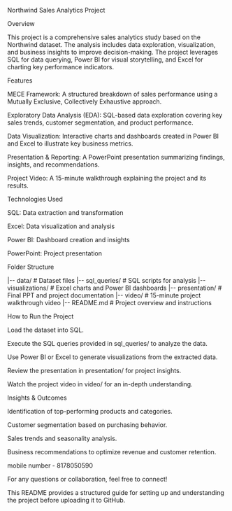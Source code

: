 Northwind Sales Analytics Project

Overview

This project is a comprehensive sales analytics study based on the Northwind dataset. The analysis includes data exploration, visualization, and business insights to improve decision-making. The project leverages SQL for data querying, Power BI for visual storytelling, and Excel for charting key performance indicators.

Features

MECE Framework: A structured breakdown of sales performance using a Mutually Exclusive, Collectively Exhaustive approach.

Exploratory Data Analysis (EDA): SQL-based data exploration covering key sales trends, customer segmentation, and product performance.

Data Visualization: Interactive charts and dashboards created in Power BI and Excel to illustrate key business metrics.

Presentation & Reporting: A PowerPoint presentation summarizing findings, insights, and recommendations.

Project Video: A 15-minute walkthrough explaining the project and its results.

Technologies Used

SQL: Data extraction and transformation

Excel: Data visualization and analysis

Power BI: Dashboard creation and insights

PowerPoint: Project presentation

Folder Structure

|-- data/                     # Dataset files
|-- sql_queries/              # SQL scripts for analysis
|-- visualizations/           # Excel charts and Power BI dashboards
|-- presentation/             # Final PPT and project documentation
|-- video/                    # 15-minute project walkthrough video
|-- README.md                 # Project overview and instructions

How to Run the Project

Load the dataset into SQL.

Execute the SQL queries provided in sql_queries/ to analyze the data.

Use Power BI or Excel to generate visualizations from the extracted data.

Review the presentation in presentation/ for project insights.

Watch the project video in video/ for an in-depth understanding.

Insights & Outcomes

Identification of top-performing products and categories.

Customer segmentation based on purchasing behavior.

Sales trends and seasonality analysis.

Business recommendations to optimize revenue and customer retention.

mobile number - 8178050590

For any questions or collaboration, feel free to connect!

This README provides a structured guide for setting up and understanding the project before uploading it to GitHub.

